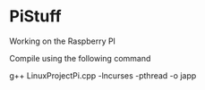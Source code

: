 # PiStuff
Working on the Raspberry PI

Compile using the following command

g++ LinuxProjectPi.cpp -lncurses -pthread -o japp

